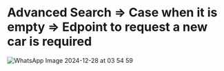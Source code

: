 # Advanced Search => Case when it is empty => Edpoint to request a new car is required

![WhatsApp Image 2024-12-28 at 03 54 59](https://github.com/user-attachments/assets/bf8bc83d-a71e-441d-9a0d-1871119169ed)
